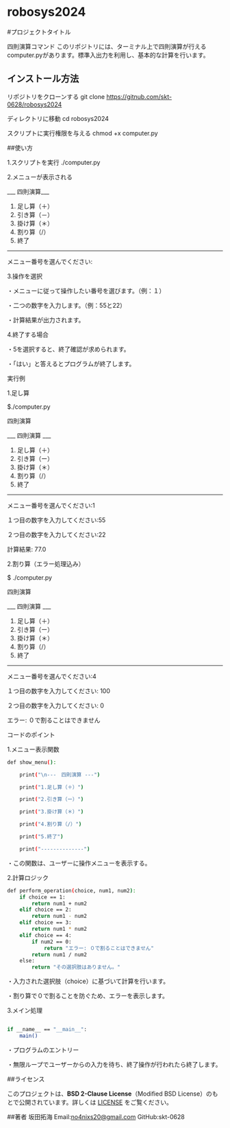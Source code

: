 # robosys2024
#プロジェクトタイトル

四則演算コマンド
このリポジトリには、ターミナル上で四則演算が行えるcomputer.pyがあります。標準入出力を利用し、基本的な計算を行います。

## インストール方法

リポジトリをクローンする
git clone https://gitnub.com/skt-0628/robosys2024

ディレクトリに移動
cd robosys2024

スクリプトに実行権限を与える
chmod +x computer.py

##使い方

1.スクリプトを実行
./computer.py


2.メニューが表示される

___ 四則演算___
1. 足し算（＋）
2. 引き算（－）
3. 掛け算（＊）
4. 割り算（/）
5. 終了
________________
メニュー番号を選んでください:

3.操作を選択

・メニューに従って操作したい番号を選びます。（例：１）

・二つの数字を入力します。（例：55と22）

・計算結果が出力されます。

4.終了する場合

・5を選択すると、終了確認が求められます。

・「はい」と答えるとプログラムが終了します。


実行例


1.足し算

$./computer.py

四則演算

___ 四則演算 ___
1. 足し算（＋）
2. 引き算（ー）
3. 掛け算（＊）
4. 割り算（/）
5. 終了
______________

メニュー番号を選んでください:1

１つ目の数字を入力してください:55

２つ目の数字を入力してください:22

計算結果: 77.0

2.割り算（エラー処理込み）

$ ./computer.py

四則演算

___ 四則演算 ___
1. 足し算（＋）
2. 引き算（ー）
3. 掛け算（＊）
4. 割り算（/）
5. 終了
________________

メニュー番号を選んでください:4

１つ目の数字を入力してください: 100

２つ目の数字を入力してください: 0

エラー: ０で割ることはできません


コードのポイント

1.メニュー表示関数
```bash
def show_menu():

    print("\n---　四則演算 ---")

    print("1.足し算（＋）")

    print("2.引き算（ー）")

    print("3.掛け算（＊）")

    print("4.割り算（/）")

    print("5.終了")

    print("--------------")
```

・この関数は、ユーザーに操作メニューを表示する。

2.計算ロジック
```bash
def perform_operation(choice, num1, num2):
    if choice == 1:
        return num1 + num2
    elif choice == 2:
        return num1 - num2
    elif choice == 3:
        return num1 * num2
    elif choice == 4:
        if num2 == 0:
            return "エラー: ０で割ることはできません"
        return num1 / num2
    else:
        return "その選択肢はありません。"
```

・入力された選択肢（choice）に基づいて計算を行います。

・割り算で０で割ることを防ぐため、エラーを表示します。

3.メイン処理
```bash

if __name__ == "__main__":
    main()
```

・プログラムのエントリー

・無限ループでユーザーからの入力を待ち、終了操作が行われたら終了します。

##ライセンス


このプロジェクトは、**BSD 2-Clause License**（Modified BSD License）のもとで公開されています。詳しくは [LICENSE](LICENSE) をご覧ください。

##著者
坂田拓海
Email:no4nixs20@gmail.com
GitHub:skt-0628
